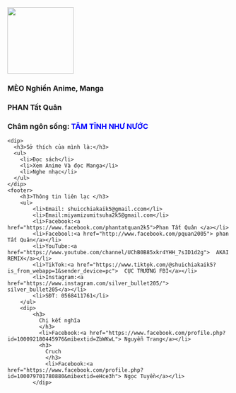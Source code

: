 <!DOCTYPE html>
<html lang="en">
  <head>
    <meta charset="UTF-8" />
    <meta name="viewport" content="width=device-width, initial-scale=1"/>
    <link rel="icon" href="https://github.com/settings/security-log"/>
    <title>Mèo Nghiền ANIME</title>
  </head>
  <body>
    <img
      width="150"
      src="https://i.pinimg.com/736x/8b/af/21/8baf21167d2ad8e2740b0218379efc77.jpg"  />
    <h3> MÈO Nghiền Anime, Manga </h3>
    <h3> PHAN Tất Quân</h3>
    <dip> 
        <h3>
           Châm ngôn sống: <font color="blue" > TÂM TĨNH NHƯ NƯỚC </font>
        </h3>
    </dip>

    <dip>
      <h3>Sở thích của mình là:</h3>
      <ul>
        <li>Đọc sách</li>
        <li>Xem Anime Và đọc Manga</li>
        <li>Nghe nhạc</li>
      </ul>
    </dip>
    <footer>
        <h3>Thông tin liên lạc </h3>
        <ul>
            <li>Email: shuicchiakaik5@gmail.ccom</li>
            <li>Email:miyamizumitsuha2k5@gmail.com</li>
            <li>Facebook:<a href="https://www.facebook.com/phantatquan2k5">Phan Tất Quân </a></li>
            <li>Facebool:<a href="http://www.facebook.com/pquan2005"> phan Tất Quân</a></li>
            <li>YouTube:<a href="https://www.youtube.com/channel/UChB0B85xkr4YHH_7sID1d2g">  AKAI REMIX</a></li>
            <li>TikTok:<a href="https://www.tiktok.com/@shuichiakaik5?is_from_webapp=1&sender_device=pc">  CỤC TRƯỞNG FBI</a></li>
            <li>Instagram:<a href="https://www.instagram.com/silver_bullet205/">   silver_bullet205</a></li>
            <li>SĐT: 0568411761</li>  
        </ul>
        <dip>
            <h3>
              Chị kết nghĩa
              </h3>
              <li>Facebook:<a href="https://www.facebook.com/profile.php?id=100092180445976&mibextid=ZbWKwL"> Nguyễn Trang</a></li>
              <h3>
                Cruch
                </h3>
                <li>Facebook:<a href="https://www.facebook.com/profile.php?id=100079701780880&mibextid=eHce3h"> Ngọc Tuyền</a></li>
            </dip>
          
  </body>
</html>
